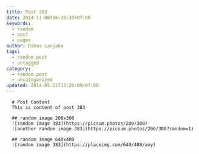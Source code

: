 ```yaml
---
title: Post 383
date: 2014-11-08T16:26:33+07:00
keywords:
  - random
  - post
  - pages
author: Dimas Lanjaka
tags:
  - random post
  - untagged
category:
  - random post
  - uncategorized
updated: 2014-05-11T13:26:09+07:00
---
```


      # Post Content
      This is content of post 383

      ## random image 200x300
      ![random image 383](https://picsum.photos/200/300)
      ![another random image 383](https://picsum.photos/200/300?random=1)

      ## random image 640x480
      ![random image 383](https://placeimg.com/640/480/any)
      